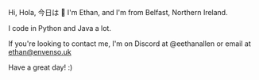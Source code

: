 Hi, Hola, 今日は 👋
I'm Ethan, and I'm from Belfast, Northern Ireland.

I code in Python and Java a lot.

If you're looking to contact me, I'm on Discord at @eethanallen or email at ethan@envenso.uk

Have a great day! :)